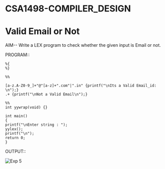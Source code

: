 # CSA1498-COMPILER_DESIGN

# Valid Email or Not
AIM-- Write a LEX program to check whether the given input is Email or not.

PROGRAM:: 

    %{
    %}

    %%

    [a-z.A-Z0-9_]+"@"[a-z]+".com"|".in" {printf("\nIts a Valid Email_id: \n");}
    .+ {printf("\nNot a Valid Email\n");}

    %%
    int yywrap(void) {}

    int main()
    {
    printf("\nEnter string : ");
    yylex();
    printf("\n");
    return 0;
    }
OUTPUT::

![Exp 5](https://github.com/user-attachments/assets/28d7b223-199e-469c-881b-2228f6aa4d50)
